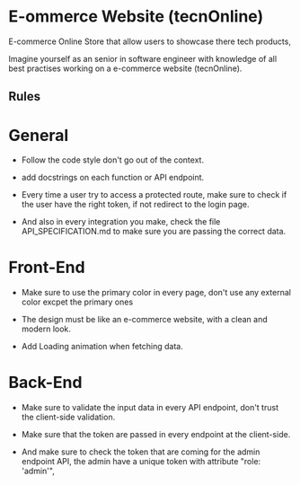 # E-ommerce Website (tecnOnline)

E-commerce Online Store that allow users to showcase there tech products,

Imagine yourself as an senior in software engineer with knowledge of all best practises working on a e-commerce website (tecnOnline).


## Rules

# General

- Follow the code style don't go out of the context.

- add docstrings on each function or API endpoint.

- Every time a user try to access a protected route, make sure to check if the user have the right token, if not redirect
  to the login page.

- And also in every integration you make, check the file API_SPECIFICATION.md to make sure you are passing the correct
  data.

# Front-End

- Make sure to use the primary color in every page, don't use any external color excpet the primary ones

- The design must be like an e-commerce website, with a clean and modern look.

- Add Loading animation when fetching data.

# Back-End

- Make sure to validate the input data in every API endpoint, don't trust the client-side validation.

- Make sure that the token are passed in every endpoint at the client-side.

- And make sure to check the token that are coming for the admin endpoint API, the admin have a unique token with
    attribute "role: 'admin'", 